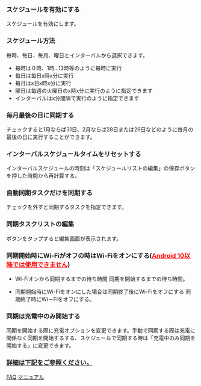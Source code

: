 ### スケジュールを有効にする

スケジュールを有効にします。

### スケジュール方法

毎時、毎日、毎月、曜日とインターバルから選択できます。

- 毎時は０時、1時...13時等のように毎時に実行
- 毎日は毎日x時x分に実行
- 毎月はx日x時x分に実行
- 曜日は毎週の火曜日のx時x分に実行のように指定できます
- インターバルはx分間隔で実行のように指定できます

### 毎月最後の日に同期する

チェックすると1月ならば31日、2月ならば28日または29日などのように毎月の最後の日に実行することができます。

### インターバルスケジュールタイムをリセットする

インターバルスケジュールの時刻は「スケジュールリストの編集」の保存ボタンを押した時間から再計算する。

### 自動同期タスクだけを同期する

チェックを外すと同期するタスクを指定できます。

### 同期タスクリストの編集
ボタンをタップすると編集画面が表示されます。

### 同期開始時にWi-Fiがオフの時はWi-Fiをオンにする(<span style="color: red; "><u>Android 10以降では使用できません</u></span>)

- Wi-Fiオンから同期するまでの待ち時間
同期を開始するまでの待ち時間。

- 同期開始時にWi-Fiをオンにした場合は同期終了後にWi-Fiをオフにする
同期終了時にWi－Fiをオフにする。

### 同期は充電中のみ開始する

同期を開始する際に充電オプションを変更できます。手動で同期する際は充電に関係なく同期を開始するする、スケジュールで同期する時は「充電中のみ同期を開始する」に変更できます。

### <u>詳細は下記をご参照ください。</u>
[FAQ](https://sentaroh.github.io/Documents/SMBSync2/SMBSync2_FAQ_JA.htm)
[マニュアル](https://sentaroh.github.io/Documents/SMBSync2/SMBSync2_Desc_JA.htm) 
